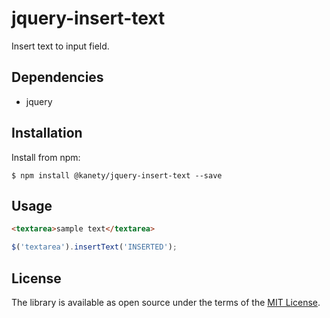 # jquery-insert-text

Insert text to input field.

## Dependencies

* jquery

## Installation

Install from npm:

    $ npm install @kanety/jquery-insert-text --save

## Usage

```html
<textarea>sample text</textarea>
```

```javascript
$('textarea').insertText('INSERTED');
```

## License

The library is available as open source under the terms of the [MIT License](http://opensource.org/licenses/MIT).
